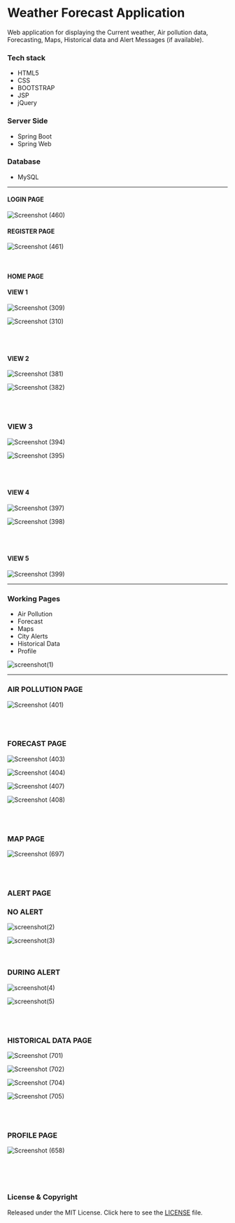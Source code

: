 # Weather Forecast Application

Web application for displaying the Current weather, Air pollution data, Forecasting, Maps, Historical data and Alert Messages (if available).  

### Tech stack

* HTML5
* CSS
* BOOTSTRAP
* JSP
* jQuery

### Server Side

* Spring Boot
* Spring Web

### Database

* MySQL

---
#### LOGIN PAGE

![Screenshot (460)](https://user-images.githubusercontent.com/59051731/90714772-08f69080-e2c6-11ea-9408-4b250badbb63.png)


#### REGISTER PAGE

![Screenshot (461)](https://user-images.githubusercontent.com/59051731/90714820-26c3f580-e2c6-11ea-9356-2be7aa29a18e.png)


<br>

#### HOME PAGE
#### VIEW 1

![Screenshot (309)](https://user-images.githubusercontent.com/59051731/93023519-2b51a480-f60d-11ea-9bf5-6c2c7d4746d9.png)

![Screenshot (310)](https://user-images.githubusercontent.com/59051731/93023540-563bf880-f60d-11ea-81ef-3729888ed060.png)


<br><br>

#### VIEW 2

![Screenshot (381)](https://user-images.githubusercontent.com/59051731/89890949-d972c480-dbf1-11ea-88ba-cd15b5168c13.png)

![Screenshot (382)](https://user-images.githubusercontent.com/59051731/89891014-f5766600-dbf1-11ea-8f61-78498d22a095.png)


<br><br>

### VIEW 3

![Screenshot (394)](https://user-images.githubusercontent.com/59051731/89891087-176fe880-dbf2-11ea-93ce-bf515584f21a.png)

![Screenshot (395)](https://user-images.githubusercontent.com/59051731/89891083-150d8e80-dbf2-11ea-8d6f-a76141c09134.png)


<br><br>

#### VIEW 4

![Screenshot (397)](https://user-images.githubusercontent.com/59051731/93023774-fc3c3280-f60e-11ea-89d3-0a52153afe43.png)

![Screenshot (398)](https://user-images.githubusercontent.com/59051731/93023789-137b2000-f60f-11ea-9623-088542f3cf15.png)


<br><br>


#### VIEW 5

![Screenshot (399)](https://user-images.githubusercontent.com/59051731/89898611-9ff48600-dbfe-11ea-9771-70e4829bc23d.png)


---


### Working Pages

* Air Pollution
* Forecast
* Maps
* City Alerts
* Historical Data
* Profile


![screenshot(1)](https://user-images.githubusercontent.com/59051731/92922543-a4a59780-f453-11ea-8f33-20f0b1dee4d5.png)


---


### AIR POLLUTION PAGE

![Screenshot (401)](https://user-images.githubusercontent.com/59051731/89891640-112e3c00-dbf3-11ea-873c-183919be1c40.png)


<br><br>

### FORECAST PAGE

![Screenshot (403)](https://user-images.githubusercontent.com/59051731/92922947-4331f880-f454-11ea-88e3-5d696997800c.png)

![Screenshot (404)](https://user-images.githubusercontent.com/59051731/93023873-b895f880-f60f-11ea-9829-50301fd92bac.png)

![Screenshot (407)](https://user-images.githubusercontent.com/59051731/93023560-75d32100-f60d-11ea-93ad-89de9ccd06a9.png)

![Screenshot (408)](https://user-images.githubusercontent.com/59051731/93023570-8b484b00-f60d-11ea-9cd3-9209f2fd967f.png)


<br><br>

### MAP PAGE

![Screenshot (697)](https://user-images.githubusercontent.com/59051731/93023578-99966700-f60d-11ea-9671-2e05d92d2555.png)



<br><br>

### ALERT PAGE


### NO ALERT

![screenshot(2)](https://user-images.githubusercontent.com/59051731/93024027-b84a2d00-f610-11ea-8b63-29c19771fbba.png)

![screenshot(3)](https://user-images.githubusercontent.com/59051731/93024029-bbddb400-f610-11ea-876d-3f41462467c6.png)


<br>

### DURING ALERT

![screenshot(4)](https://user-images.githubusercontent.com/59051731/93024030-bd0ee100-f610-11ea-9c06-3d5232aed3f9.png)

![screenshot(5)](https://user-images.githubusercontent.com/59051731/93024031-be400e00-f610-11ea-9fc0-1d3db05e4166.png)

<br><br>

### HISTORICAL DATA PAGE

![Screenshot (701)](https://user-images.githubusercontent.com/59051731/93024482-7fac5280-f614-11ea-9ac3-501eff62135c.png)

![Screenshot (702)](https://user-images.githubusercontent.com/59051731/93024484-80dd7f80-f614-11ea-9f99-a99014e2f763.png)

![Screenshot (704)](https://user-images.githubusercontent.com/59051731/93024485-820eac80-f614-11ea-931e-8f399fecc38a.png)

![Screenshot (705)](https://user-images.githubusercontent.com/59051731/93024479-7d49f880-f614-11ea-8d69-727d0acebe8f.png)

<br><br>

### PROFILE PAGE

![Screenshot (658)](https://user-images.githubusercontent.com/59051731/92921153-2ea03100-f451-11ea-914f-441d46df3f12.png)


<br><br><br>

### License & Copyright

Released under the MIT License. Click here to see the [LICENSE](LICENSE) file.


<br>


